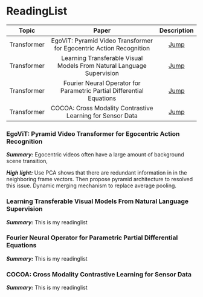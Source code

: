 # ReadingList

|Topic|Paper|Description|
|:-:|:-:|:-:|
|Transformer|EgoViT: Pyramid Video Transformer for Egocentric Action Recognition|[Jump](#EgoViT)|
|Transformer|Learning Transferable Visual Models From Natural Language Supervision|[Jump](#Learning_Transferable_Visual_Models)|
|Transformer|Fourier Neural Operator for Parametric Partial Differential Equations|[Jump](#Fourier_Neural_Operator)|
|Transformer|COCOA: Cross Modality Contrastive Learning for Sensor Data|[Jump](#COCOA)|
### EgoViT: Pyramid Video Transformer for Egocentric Action Recognition
<span id="EgoViT"></span>
***Summary:***  Egocentric videos often have a large amount of background scene transition, 
  
  
***High light:*** Use PCA shows that there are redundant information in in the neighboring frame vectors. Then propose pyramid architecture to resolved this issue. Dynamic merging mechanism to replace average pooling.

### Learning Transferable Visual Models From Natural Language Supervision
<span id="Learning_Transferable_Visual_Models"></span>
***Summary:*** This is my readinglist

### Fourier Neural Operator for Parametric Partial Differential Equations
<span id="Fourier_Neural_Operator"></span>
***Summary:*** This is my readinglist

### COCOA: Cross Modality Contrastive Learning for Sensor Data
<span id="COCOA"></span>
***Summary:*** This is my readinglist
